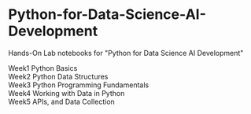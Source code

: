 # Python-for-Data-Science-AI-Development
Hands-On Lab notebooks for "Python for Data Science AI Development"

Week1 Python Basics<br />
Week2 Python Data Structures<br />
Week3 Python Programming Fundamentals<br />
Week4 Working with Data in Python<br />
Week5 APIs, and Data Collection
